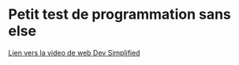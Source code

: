 # Petit test de programmation sans else
[Lien vers la video de web Dev Simplified](https://www.youtube.com/watch?v=EumXak7TyQ0&ab_channel=WebDevSimplified)